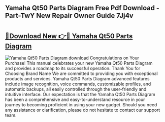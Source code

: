## Yamaha Qt50 Parts Diagram Free Pdf Download - Part-TwY New Repair Owner Guide 7Jj4v

# <h2><a href="http://dfu70bk.blite.top/?on=Yamaha+Qt50+Parts+Diagram">🔗Download New 👉🔴 Yamaha Qt50 Parts Diagram</a></h2>

[![Yamaha Qt50 Parts Diagram download](https://i.imgur.com/lujVjoI.png)](http://dfu70bk.blite.top/?on=Yamaha+Qt50+Parts+Diagram)
Congratulations on Your Purchase! This manual celebrates your new Yamaha Qt50 Parts Diagram and provides a roadmap to its successful operation. Thank You for Choosing Brand Name We are committed to providing you with exceptional products and services. Yamaha Qt50 Parts Diagram advanced features include image recognition, voice commands, customizable profiles, and automatic backups, all easily controlled through the user-friendly and intuitive interface. Our expectation is that the Yamaha Qt50 Parts Diagram has been a comprehensive and easy-to-understand resource in your journey to becoming proficient in using your new gadget. Should you need any assistance or clarification, please do not hesitate to contact our support team.
